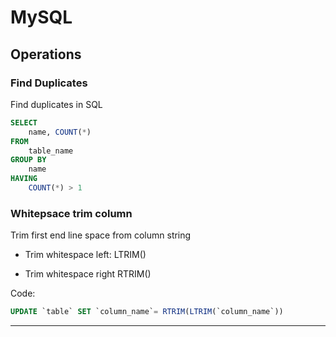 # MySQL

## Operations

### Find Duplicates
Find duplicates in SQL
```sql
SELECT
    name, COUNT(*)
FROM
    table_name
GROUP BY
    name
HAVING 
    COUNT(*) > 1
```

### Whitepsace trim column
Trim first end line space from column string
- Trim whitespace left:
LTRIM()

- Trim whitespace right 
RTRIM()

Code:

```sql
UPDATE `table` SET `column_name`= RTRIM(LTRIM(`column_name`))
```
---